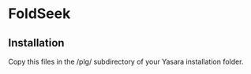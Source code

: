# FoldSeek
## Installation
Copy this files in the /plg/ subdirectory of your Yasara installation folder.

